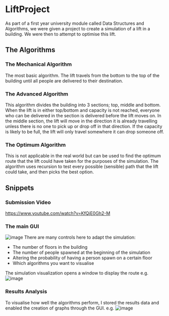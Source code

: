 # LiftProject
As part of a first year university module called Data Structures and Algorithms, we were given a project to create a simulation of a lift in a building. We were then to attempt to optimise this lift.

## The Algorithms
### The Mechanical Algorithm
The most basic algorithm. The lift travels from the bottom to the top of the building until all people are delivered to their destination.

### The Advanced Algorithm
This algorithm divides the building into 3 sections; top, middle and bottom. When the lift is in either top/bottom and capacity is not reached, everyone who can be delivered in the section is delivered before the lift moves on. In the middle section, the lift will move in the direction it is already travelling unless there is no one to pick up or drop off in that direction. If the capacity is likely to be full, the lift will only travel somewhere it can drop someone off.

### The Optimum Algorithm
This is not applicable in the real world but can be used to find the optimum route that the lift could have taken for the purposes of the simulation. 
The algorithm uses recursion to test every possible (sensible) path that the lift could take, and then picks the best option. 

## Snippets
### Submission Video
https://www.youtube.com/watch?v=KfQjE0Gh2-M
### The main GUI 
![image](https://user-images.githubusercontent.com/42321644/189490972-6a0d7d61-b701-45eb-bcb6-bda2895d0767.png)
There are many controls here to adapt the simulation:
  * The number of floors in the building
  * The number of people spawned at the beginning of the simulation
  * Altering the probability of having a person spawn on a certain floor
  * Which algorithms you want to visualise

The simulation visualization opens a window to display the route e.g.
![image](https://user-images.githubusercontent.com/42321644/189491005-75540892-1372-4881-9dd3-885cebe6b96b.png)

### Results Analysis
To visualise how well the algorithms perform, I stored the results data and enabled the creation of graphs through the GUI. e.g.
![image](https://user-images.githubusercontent.com/42321644/189490865-610c2227-b301-4f2f-adf9-c620e5f2e140.png)
